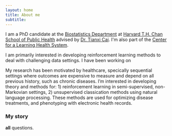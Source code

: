 ```yaml
---
layout: home
title: About me
subtitle: 
---
```


I am a PhD candidate at the [Biostatistics Department](https://www.hsph.harvard.edu/biostatistics/) at [Harvard T.H. Chan School of Public Health](https://www.hsph.harvard.edu/) advised by [Dr. Tianxi Cai](https://www.hsph.harvard.edu/tianxi-cai/). I'm also part of the [Center for a Learning Health System](https://celehs.netlify.app/).

I am primarily interested in developing reinforcement learning methods to deal with challenging data settings. I have been working on 

My research has been motivated by healthcare, specically sequential settings where outcomes are expensive to measure and
depend on all previous history, such as chronic diseases. I’m interested in developing theory and methods for: 1) reinforcement learning
in semi-supervised, non-Markovian settings, 2) unsupervised classication methods using natural language processing. These
methods are used for optimizing disease treatments, and phenotyping with electronic health records.


### My story

 **all**  questions.
